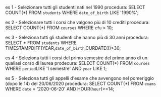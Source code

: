 es 1 - Selezionare tutti gli studenti nati nel 1990
procedura:
SELECT COUNT(*) 
FROM `students`
WHERE `date_of_birth` LIKE '1990%';

es 2 - Selezionare tutti i corsi che valgono più di 10 crediti
procedura:
SELECT COUNT(*) 
FROM `courses`
WHERE `cfu` > 10;

es 3 - Seleziona tutti gli studenti che hanno più di 30 anni
procedura:
SELECT *
FROM `students`
WHERE TIMESTAMPDIFF(YEAR,`date_of_birth`,CURDATE())>30;

es 4 - Seleziona tutti i corsi del primo semestre del primo anno di un qualiasi corso di laurea
prodecura:
SELECT COUNT(*)
FROM `courses`
WHERE `period`LIKE 'I semestre'
AND `year` LIKE 1;

es 5 - Seleziona tutti gli appelli d'esame che avvengono nel pomeriggio (dopo le 14) del 20/06/2020
procedura:
SELECT COUNT(*) 
FROM `exams` 
WHERE `date` = '2020-06-20'
AND HOUR(`hour`)>=14;